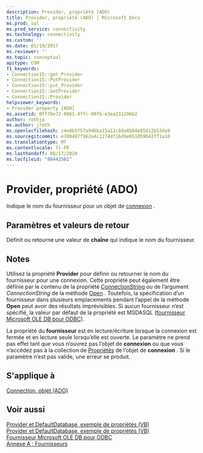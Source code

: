 ```yaml
---
description: Provider, propriété (ADO)
title: Provider, propriété (ADO) | Microsoft Docs
ms.prod: sql
ms.prod_service: connectivity
ms.technology: connectivity
ms.custom: ''
ms.date: 01/19/2017
ms.reviewer: ''
ms.topic: conceptual
apitype: COM
f1_keywords:
- Connection15::get_Provider
- Connection15::PutProvider
- Connection15::put_Provider
- Connection15::GetProvider
- Connection15::Provider
helpviewer_keywords:
- Provider property [ADO]
ms.assetid: 0ff70e72-0061-4ffc-90fb-e3ea23129bb2
author: rothja
ms.author: jroth
ms.openlocfilehash: c4e8b5f57a9d6ba15a12c8da8bb4e85012b53da9
ms.sourcegitcommit: e700497f962e4c2274df16d9e651059b42ff1a10
ms.translationtype: MT
ms.contentlocale: fr-FR
ms.lasthandoff: 08/17/2020
ms.locfileid: "88442581"
---
```

# <a name="provider-property-ado"></a>Provider, propriété (ADO)
Indique le nom du fournisseur pour un objet de [connexion](../../../ado/reference/ado-api/connection-object-ado.md) .  
  
## <a name="settings-and-return-values"></a>Paramètres et valeurs de retour  
 Définit ou retourne une valeur de **chaîne** qui indique le nom du fournisseur.  
  
## <a name="remarks"></a>Notes  
 Utilisez la propriété **Provider** pour définir ou retourner le nom du fournisseur pour une connexion. Cette propriété peut également être définie par le contenu de la propriété [ConnectionString](../../../ado/reference/ado-api/connectionstring-property-ado.md) ou de l’argument *ConnectionString* de la méthode [Open](../../../ado/reference/ado-api/open-method-ado-connection.md) . Toutefois, la spécification d’un fournisseur dans plusieurs emplacements pendant l’appel de la méthode **Open** peut avoir des résultats imprévisibles. Si aucun fournisseur n’est spécifié, la valeur par défaut de la propriété est MSDASQL ([fournisseur Microsoft OLE DB pour ODBC](../../../ado/guide/appendixes/microsoft-ole-db-provider-for-odbc.md)).  
  
 La propriété du **fournisseur** est en lecture/écriture lorsque la connexion est fermée et en lecture seule lorsqu’elle est ouverte. Le paramètre ne prend pas effet tant que vous n’ouvrez pas l’objet de **connexion** ou que vous n’accédez pas à la collection de [Propriétés](../../../ado/reference/ado-api/properties-collection-ado.md) de l’objet de **connexion** . Si le paramètre n’est pas valide, une erreur se produit.  
  
## <a name="applies-to"></a>S'applique à  
 [Connection, objet (ADO)](../../../ado/reference/ado-api/connection-object-ado.md)  
  
## <a name="see-also"></a>Voir aussi  
 [Provider et DefaultDatabase, exemple de propriétés (VB)](../../../ado/reference/ado-api/provider-and-defaultdatabase-properties-example-vb.md)   
 [Provider et DefaultDatabase, exemple de propriétés (VB)](../../../ado/reference/ado-api/provider-and-defaultdatabase-properties-example-vb.md)   
 [Fournisseur Microsoft OLE DB pour ODBC](../../../ado/guide/appendixes/microsoft-ole-db-provider-for-odbc.md)   
 [Annexe A : Fournisseurs](../../../ado/guide/appendixes/appendix-a-providers.md)

